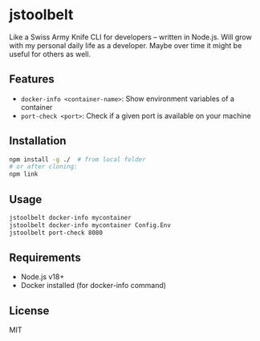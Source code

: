 # jstoolbelt

Like a Swiss Army Knife CLI for developers – written in Node.js.
Will grow with my personal daily life as a developer. Maybe over time
it might be useful for others as well. 

## Features

- `docker-info <container-name>`: Show environment variables of a container
- `port-check <port>`: Check if a given port is available on your machine

## Installation

```bash
npm install -g ./  # from local folder
# or after cloning:
npm link
```

## Usage

```bash
jstoolbelt docker-info mycontainer
jstoolbelt docker-info mycontainer Config.Env
jstoolbelt port-check 8080
```

## Requirements

- Node.js v18+
- Docker installed (for docker-info command)

## License
MIT
